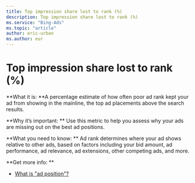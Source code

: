 ```yaml
---
title: Top impression share lost to rank (%)
description: Top impression share lost to rank (%)
ms.service: "Bing-Ads"
ms.topic: "article"
author: eric-urban
ms.author: eur
---
```


# Top impression share lost to rank (%)

**What it is: **A percentage estimate of how often poor ad rank kept your ad from showing in the mainline, the top ad placements above the search results.

**Why it’s important: ** Use this metric to help you assess why your ads are missing out on the best ad positions.

**What you need to know: ** Ad rank determines where your ad shows relative to other ads, based on factors including your bid amount, ad performance, ad relevance, ad extensions, other competing ads, and more.

**Get more info: **
- [What is "ad position"?](../hlp_BA_CONC_WhatIsAdPosition.md)


